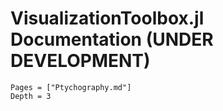 # VisualizationToolbox.jl Documentation  (UNDER DEVELOPMENT)

```@contents
Pages = ["Ptychography.md"]
Depth = 3
```
